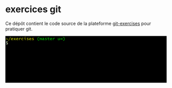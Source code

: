# exercices git






Ce dépôt contient le code source de la plateforme [git-exercises](https://gitexercises.fracz.com/) pour pratiquer git.






![git-exercises](frontend/public/images/intro.gif)
